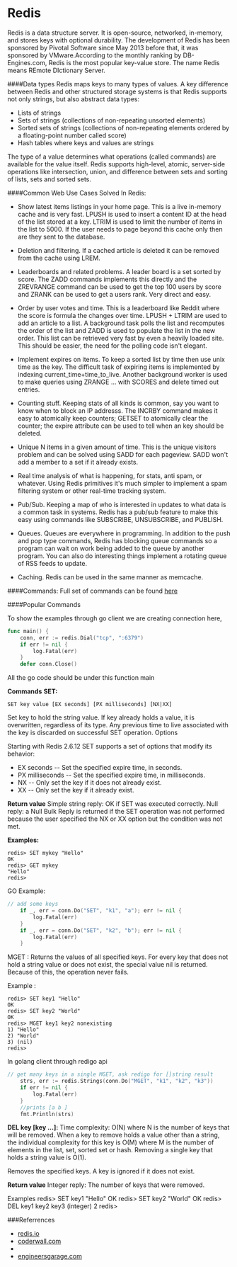 Redis
=====
Redis is a data structure server. It is open-source, networked, in-memory, and stores keys with optional durability. The development of Redis has been sponsored by Pivotal Software since May 2013 before that, it was sponsored by VMware.According to the monthly ranking by DB-Engines.com, Redis is the most popular key-value store. The name Redis means REmote DIctionary Server.

####Data types
Redis maps keys to many types of values. A key difference between Redis and other structured storage systems is that Redis supports not only strings, but also abstract data types:

* Lists of strings
* Sets of strings (collections of non-repeating unsorted elements)
* Sorted sets of strings (collections of non-repeating elements ordered by a floating-point number called score)
* Hash tables where keys and values are strings

The type of a value determines what operations (called commands) are available for the value itself. Redis supports high-level, atomic, server-side operations like intersection, union, and difference between sets and sorting of lists, sets and sorted sets.

####Common Web Use Cases Solved In Redis:
* Show latest items listings in your home page. This is a live in-memory cache and is very fast. LPUSH is used to insert a content ID at the head of the list stored at a key. LTRIM is used to limit the number of items in the list to 5000. If the user needs to page beyond this cache only then are they sent to the database.

* Deletion and filtering. If a cached article is deleted it can be removed from the cache using LREM.

* Leaderboards and related problems. A leader board is a set sorted by score. The ZADD commands implements this directly and the ZREVRANGE command can be used to get the top 100 users by score and ZRANK can be used to get a users rank. Very direct and easy.

* Order by user votes and time. This is a leaderboard like Reddit where the score is formula the changes over time. LPUSH + LTRIM are used to add an article to a list. A background task polls the list and recomputes the order of the list and ZADD is used to populate the list in the new order. This list can be retrieved very fast by even a heavily loaded site. This should be easier, the need for the polling code isn't elegant.

* Implement expires on items. To keep a sorted list by time then use unix time as the key. The difficult task of expiring items is implemented by indexing current_time+time_to_live. Another background worker is used to make queries using ZRANGE ... with SCORES and delete timed out entries.

* Counting stuff. Keeping stats of all kinds is common, say you want to know when to block an IP addresss. The INCRBY command makes it easy to atomically keep counters; GETSET to atomically clear the counter; the expire attribute can be used to tell when an key should be deleted.

* Unique N items in a given amount of time. This is the unique visitors problem and can be solved using SADD for each pageview. SADD won't add a member to a set if it already exists.

* Real time analysis of what is happening, for stats, anti spam, or whatever. Using Redis primitives it's much simpler to implement a spam filtering system or other real-time tracking system.

* Pub/Sub. Keeping a map of who is interested in updates to what data is a common task in systems. Redis has a pub/sub feature to make this easy using commands like SUBSCRIBE, UNSUBSCRIBE, and PUBLISH. 

* Queues. Queues are everywhere in programming. In addition to the push and pop type commands, Redis has blocking queue commands so a program can wait on work being added to the queue by another program. You can also do interesting things implement a rotating queue of RSS feeds to update.

* Caching. Redis can be used in the same manner as memcache.

####Commands:
Full set of commands can be found [here](http://redis.io/commands)

####Popular Commands

To show the examples through go client we are creating connection here,
```go
func main() {
    conn, err := redis.Dial("tcp", ":6379")
    if err != nil {
        log.Fatal(err)
    }
    defer conn.Close()
```
All the go code should be under this function main

**Commands**
**SET:**
```
SET key value [EX seconds] [PX milliseconds] [NX|XX]
```
Set key to hold the string value. If key already holds a value, it is overwritten, regardless of its type. Any previous time to live associated with the key is discarded on successful SET operation.
Options

Starting with Redis 2.6.12 SET supports a set of options that modify its behavior:
* EX seconds -- Set the specified expire time, in seconds.
* PX milliseconds -- Set the specified expire time, in milliseconds.
* NX -- Only set the key if it does not already exist.
* XX -- Only set the key if it already exist.

**Return value**
Simple string reply: OK if SET was executed correctly. Null reply: a Null Bulk Reply is returned if the SET operation was not performed because the user specified the NX or XX option but the condition was not met.

**Examples:**

```shell
redis> SET mykey "Hello"
OK
redis> GET mykey
"Hello"
redis> 
```
GO Example:
```go
// add some keys
    if _, err = conn.Do("SET", "k1", "a"); err != nil {
        log.Fatal(err)
    }
    if _, err = conn.Do("SET", "k2", "b"); err != nil {
        log.Fatal(err)
    }
```
MGET :
Returns the values of all specified keys. For every key that does not hold a string value or does not exist, the special value nil is returned. Because of this, the operation never fails.

Example :
```shell
redis> SET key1 "Hello"
OK
redis> SET key2 "World"
OK
redis> MGET key1 key2 nonexisting
1) "Hello"
2) "World"
3) (nil)
redis> 
```

In golang client through redigo api
```go
// get many keys in a single MGET, ask redigo for []string result
    strs, err := redis.Strings(conn.Do("MGET", "k1", "k2", "k3"))
    if err != nil {
        log.Fatal(err)
    }
    //prints [a b ]
    fmt.Println(strs)
```

**DEL key [key ...]:**
Time complexity: O(N) where N is the number of keys that will be removed. When a key to remove holds a value other than a string, the individual complexity for this key is O(M) where M is the number of elements in the list, set, sorted set or hash. Removing a single key that holds a string value is O(1).

Removes the specified keys. A key is ignored if it does not exist.

**Return value**
Integer reply: The number of keys that were removed.

Examples
redis> SET key1 "Hello"
OK
redis> SET key2 "World"
OK
redis> DEL key1 key2 key3
(integer) 2
redis> 

###Referrences

* [redis.io](http://redis.io/commands)
* [coderwall.com](https://coderwall.com/p/unklzq/redis-go-building-a-simple-swear-word-filter)
* []()
* [engineersgarage.com](http://www.engineersgarage.com/articles/risc-and-cisc-architecture?page=5)

